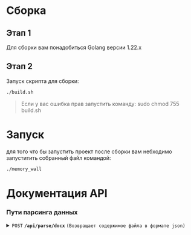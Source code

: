 # Cборка
## Этап 1
Для сборки вам понадобиться Golang версии 1.22.х

## Этап 2
Запуск скрипта для сборки:
```sh
./build.sh
```

> Если у вас ошибка прав запустить команду: sudo chmod 755 build.sh

# Запуск
для того что бы запустить проект после сборки вам небходимо запуститить собранный файл командой:
```sh
./memory_wall
```

# Документация API
### Пути парсинга данных
<details>
<summary><code>POST</code> <code><b>/api/parse/docx</b></code> <code>(Возвращает содержимое файла в формате json)</code></summary>

#### Параметры
>| Name | Type   | Data type |Description|
>|------|--------| ----------|-----------|
>|files |required| array     |N/A        |

#### Ответ
>|Code| Content-Type   | response |
>|----|----------------|----------|
>|200 |application/json|```json```|

##### Структура ответа JSON
```json
{
    "data":[
        {
            "filename": "string",
            "human_info": {
                "name": "string",
                 "first_name": "string",
                "last_name": "string",
                "middle_name": "string",
                "description": "string",
                "birthday": "date|string",
                "deathday": "date|string",
                "place_of_birth": "string",
                "date_and_place_of_conscription": "string",
                "military_rank_and_position": "string",
                "awards": "[]string",
                "images": "[]byte"
            }
        }
    ]
}
```
</details>

